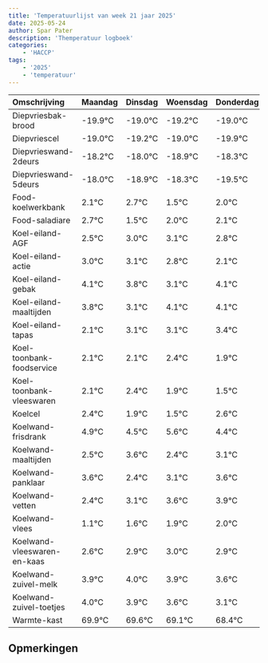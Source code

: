 ```yaml
---
title: 'Temperatuurlijst van week 21 jaar 2025'
date: 2025-05-24
author: Spar Pater
description: 'Themperatuur logboek'
categories:
    - 'HACCP'
tags:
    - '2025'
    - 'temperatuur'
---
```

|Omschrijving|Maandag|Dinsdag|Woensdag|Donderdag|Vrijdag|Zaterdag|Zondag|
|:---|:---|:---|:---|:---|:---|:---|:---|
|Diepvriesbak-brood|-19.9°C|-19.0°C|-19.2°C|-19.0°C|-19.9°C|-19.3°C| |
|Diepvriescel|-19.0°C|-19.2°C|-19.0°C|-19.9°C|-19.3°C|-20.5°C| |
|Diepvrieswand-2deurs|-18.2°C|-18.0°C|-18.9°C|-18.3°C|-19.5°C|-19.0°C| |
|Diepvrieswand-5deurs|-18.0°C|-18.9°C|-18.3°C|-19.5°C|-19.0°C|-18.9°C| |
|Food-koelwerkbank|2.1°C|2.7°C|1.5°C|2.0°C|2.1°C|1.8°C| |
|Food-saladiare|2.7°C|1.5°C|2.0°C|2.1°C|1.8°C|1.1°C| |
|Koel-eiland-AGF|2.5°C|3.0°C|3.1°C|2.8°C|2.1°C|3.1°C| |
|Koel-eiland-actie|3.0°C|3.1°C|2.8°C|2.1°C|3.1°C|3.1°C| |
|Koel-eiland-gebak|4.1°C|3.8°C|3.1°C|4.1°C|4.1°C|4.4°C| |
|Koel-eiland-maaltijden|3.8°C|3.1°C|4.1°C|4.1°C|4.4°C|3.9°C| |
|Koel-eiland-tapas|2.1°C|3.1°C|3.1°C|3.4°C|2.9°C|2.5°C| |
|Koel-toonbank-foodservice|2.1°C|2.1°C|2.4°C|1.9°C|1.5°C|2.6°C| |
|Koel-toonbank-vleeswaren|2.1°C|2.4°C|1.9°C|1.5°C|2.6°C|1.4°C| |
|Koelcel|2.4°C|1.9°C|1.5°C|2.6°C|1.4°C|2.1°C| |
|Koelwand-frisdrank|4.9°C|4.5°C|5.6°C|4.4°C|5.1°C|5.6°C| |
|Koelwand-maaltijden|2.5°C|3.6°C|2.4°C|3.1°C|3.6°C|3.9°C| |
|Koelwand-panklaar|3.6°C|2.4°C|3.1°C|3.6°C|3.9°C|4.0°C| |
|Koelwand-vetten|2.4°C|3.1°C|3.6°C|3.9°C|4.0°C|3.9°C| |
|Koelwand-vlees|1.1°C|1.6°C|1.9°C|2.0°C|1.9°C|1.6°C| |
|Koelwand-vleeswaren-en-kaas|2.6°C|2.9°C|3.0°C|2.9°C|2.6°C|2.1°C| |
|Koelwand-zuivel-melk|3.9°C|4.0°C|3.9°C|3.6°C|3.1°C|2.4°C| |
|Koelwand-zuivel-toetjes|4.0°C|3.9°C|3.6°C|3.1°C|2.4°C|3.6°C| |
|Warmte-kast|69.9°C|69.6°C|69.1°C|68.4°C|69.6°C|68.5°C| |

## Opmerkingen


